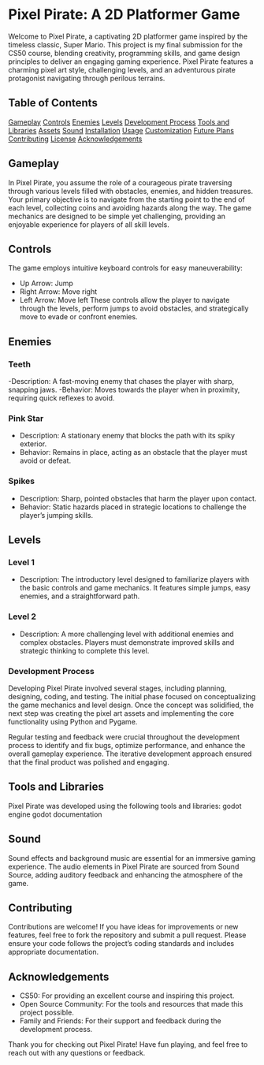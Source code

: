 # Pixel Pirate: A 2D Platformer Game
Welcome to Pixel Pirate, a captivating 2D platformer game inspired by the timeless classic, Super Mario. This project is my final submission for the CS50 course, blending creativity, programming skills, and game design principles to deliver an engaging gaming experience. Pixel Pirate features a charming pixel art style, challenging levels, and an adventurous pirate protagonist navigating through perilous terrains.

## Table of Contents
[Gameplay]()
[Controls]()
[Enemies]()
[Levels]()
[Development Process]()
[Tools and Libraries]()
[Assets]()
[Sound]()
[Installation]()
[Usage]()
[Customization]()
[Future Plans]()
[Contributing]()
[License]()
[Acknowledgements]()

## Gameplay
In Pixel Pirate, you assume the role of a courageous pirate traversing through various levels filled with obstacles, enemies, and hidden treasures. Your primary objective is to navigate from the starting point to the end of each level, collecting coins and avoiding hazards along the way. The game mechanics are designed to be simple yet challenging, providing an enjoyable experience for players of all skill levels.

## Controls
The game employs intuitive keyboard controls for easy maneuverability:

- Up Arrow: Jump
- Right Arrow: Move right
- Left Arrow: Move left
These controls allow the player to navigate through the levels, perform jumps to avoid obstacles, and strategically move to evade or confront enemies.

## Enemies
### Teeth
-Description: A fast-moving enemy that chases the player with sharp, snapping jaws.
-Behavior: Moves towards the player when in proximity, requiring quick reflexes to avoid.
### Pink Star
- Description: A stationary enemy that blocks the path with its spiky exterior.
- Behavior: Remains in place, acting as an obstacle that the player must avoid or defeat.
### Spikes
- Description: Sharp, pointed obstacles that harm the player upon contact.
- Behavior: Static hazards placed in strategic locations to challenge the player’s jumping skills.

## Levels
### Level 1
- Description: The introductory level designed to familiarize players with the basic controls and game mechanics. It features simple jumps, easy enemies, and a straightforward path.

### Level 2
- Description: A more challenging level with additional enemies and complex obstacles. Players must demonstrate improved skills and strategic thinking to complete this level.

### Development Process
Developing Pixel Pirate involved several stages, including planning, designing, coding, and testing. The initial phase focused on conceptualizing the game mechanics and level design. Once the concept was solidified, the next step was creating the pixel art assets and implementing the core functionality using Python and Pygame.

Regular testing and feedback were crucial throughout the development process to identify and fix bugs, optimize performance, and enhance the overall gameplay experience. The iterative development approach ensured that the final product was polished and engaging.

## Tools and Libraries
Pixel Pirate was developed using the following tools and libraries:
godot engine
godot documentation


## Sound
Sound effects and background music are essential for an immersive gaming experience. The audio elements in Pixel Pirate are sourced from Sound Source, adding auditory feedback and enhancing the atmosphere of the game.

## Contributing
Contributions are welcome! If you have ideas for improvements or new features, feel free to fork the repository and submit a pull request. Please ensure your code follows the project’s coding standards and includes appropriate documentation.

## Acknowledgements
- CS50: For providing an excellent course and inspiring this project.
- Open Source Community: For the tools and resources that made this project possible.
- Family and Friends: For their support and feedback during the development process.

Thank you for checking out Pixel Pirate! Have fun playing, and feel free to reach out with any questions or feedback.